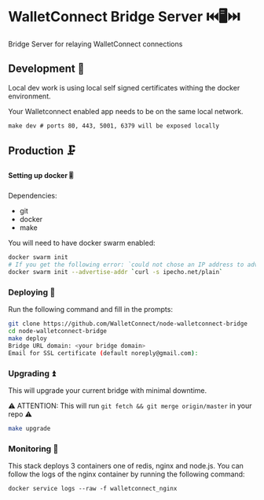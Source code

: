 # WalletConnect Bridge Server ⏮️🖥️⏭️

Bridge Server for relaying WalletConnect connections

## Development 🧪

Local dev work is using local self signed certificates withing the docker environment.

Your Walletconnect enabled app needs to be on the same local network.

```
make dev # ports 80, 443, 5001, 6379 will be exposed locally
```

## Production 🗜️

#### Setting up docker 🎚️

Dependencies:
- git
- docker
- make

You will need to have docker swarm enabled:

```bash
docker swarm init
# If you get the following error: `could not chose an IP address to advertise...`. You can do the following:
docker swarm init --advertise-addr `curl -s ipecho.net/plain`
```

### Deploying 🚀

Run the following command and fill in the prompts:

```bash
git clone https://github.com/WalletConnect/node-walletconnect-bridge
cd node-walletconnect-bridge
make deploy
Bridge URL domain: <your bridge domain>
Email for SSL certificate (default noreply@gmail.com):
```


### Upgrading ⏫

This will upgrade your current bridge with minimal downtime. 

⚠️ ATTENTION: This will run `git fetch && git merge origin/master` in your repo ⚠️

```bash
make upgrade
```

### Monitoring 📜

This stack deploys 3 containers one of redis, nginx and node.js. You can follow the logs of the nginx container by running the following command:

```
docker service logs --raw -f walletconnect_nginx
```
